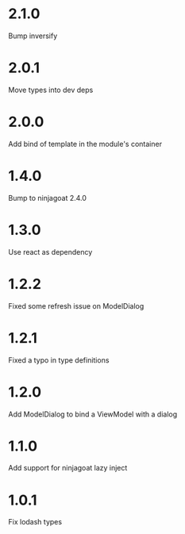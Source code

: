 # 2.1.0

Bump inversify

# 2.0.1

Move types into dev deps

# 2.0.0

Add bind of template in the module's container

# 1.4.0

Bump to ninjagoat 2.4.0

# 1.3.0

Use react as dependency

# 1.2.2
Fixed some refresh issue on ModelDialog

# 1.2.1
Fixed a typo in type definitions

# 1.2.0

Add ModelDialog to bind a ViewModel with a dialog

# 1.1.0

Add support for ninjagoat lazy inject

# 1.0.1

Fix lodash types